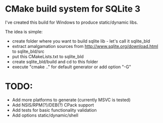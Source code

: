 CMake build system for SQLite 3
================================

I've created this build for Windows to produce static/dynamic libs.

The idea is simple:
- create folder where you want to build sqlite lib - let's call it sqlite_bld
- extract amalgamation sources from http://www.sqlite.org/download.html to sqlite_bld/src
- put this CMakeLists.txt to sqlite_bld
- create sqlite_bld/build and cd to this folder
- execute "cmake .." for default generator or add option "-G<generator you wish>"


TODO:
======
- Add more platforms to generate (currently MSVC is tested)
- Add NSIS/RPM(?)/DEB(?) CPack support
- Add tests for basic functionality validation
- Add options static/dynamic/shell
